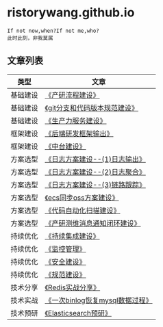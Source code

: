 # ristorywang.github.io

```
If not now,when?If not me,who?
此时此刻，非我莫属
```

## 文章列表

| 类型 | 文章 |
| --- | --- |
| 基础建设 | [《产研流程建设》](20190604_cycw.md) |
| 基础建设 | [《git分支和代码版本规范建设》](20181113_git.md)  |
| 基础建设 | [《生产力服务建设》](20181101_productivity.md) |
| 框架建设 | [《后端研发框架输出》](20190604_cycw.md) |
| 框架建设 | [《中台建设》](20190604_cycw.md) |
| 方案选型 | [《日志方案建设--(1)日志输出》](20181027_log4j2_1.md) |
| 方案选型 | [《日志方案建设--(2)日志聚合》](20181027_log4j2_2.md) |
| 方案选型 | [《日志方案建设--(3)链路跟踪》](20181027_log4j2_3.md) |
| 方案选型 | [《ecs同步oss方案建设》](20180612_ecs2oss.md) |
| 方案选型 | [《代码自动化扫描建设》](20190604_sonarqube.md) |
| 方案选型 | [《产研测维消息通知闭环建设》](20190604_webhooks.md) |
| 持续优化 | [《持续集成建设》](20190604_src.md) |
| 持续优化 | [《监控管理》](20190604_src.md) |
| 持续优化 | [《安全建设》](20190604_src.md) |
| 持续优化 | [《规范建设》](20190604_src.md) |
| 技术分享 | [《Redis实战分享》](20180525_redis.md) |
| 技术实战 | [《一次binlog恢复mysql数据过程》](20190102_binlog.md) |
| 技术预研 | [《Elasticsearch预研》](20190524_es.md) |
